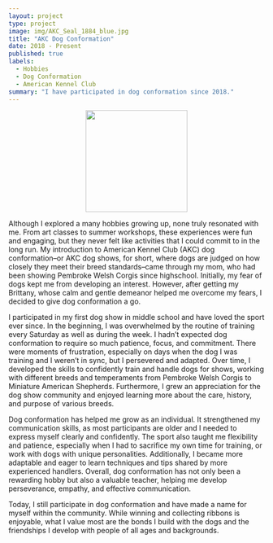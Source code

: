 ```yaml
---
layout: project
type: project
image: img/AKC_Seal_1884_blue.jpg
title: "AKC Dog Conformation"
date: 2018 - Present
published: true
labels:
  - Hobbies
  - Dog Conformation
  - American Kennel Club
summary: "I have participated in dog conformation since 2018."
---
```


<p align="center">
  <img width="200px" class="img-fluid" src="../img/show1.JPEG">
</p>

Although I explored a many hobbies growing up, none truly resonated with me. From art classes to summer workshops, these experiences were fun and engaging, but they never felt like activities that I could commit to in the long run. My introduction to American Kennel Club (AKC) dog conformation–or AKC dog shows, for short, where dogs are judged on how closely they meet their breed standards–came through my mom, who had been showing Pembroke Welsh Corgis since highschool. Initially, my fear of dogs kept me from developing an interest. However, after getting my Brittany, whose calm and gentle demeanor helped me overcome my fears, I decided to give dog conformation a go.

I participated in my first dog show in middle school and have loved the sport ever since. In the beginning, I was overwhelmed by the routine of training every Saturday as well as during the week. I hadn’t expected dog conformation to require so much patience, focus, and commitment. There were moments of frustration, especially on days when the dog I was training and I weren’t in sync, but I persevered and adapted. Over time, I developed the skills to confidently train and handle dogs for shows, working with different breeds and temperaments from Pembroke Welsh Corgis to Miniature American Shepherds. Furthermore, I grew an appreciation for the dog show community and enjoyed learning more about the care, history, and purpose of various breeds.

Dog conformation has helped me grow as an individual. It strengthened my communication skills, as most participants are older and I needed to express myself clearly and confidently. The sport also taught me flexibility and patience, especially when I had to sacrifice my own time for training, or work with dogs with unique personalities. Additionally, I became more adaptable and eager to learn techniques and tips shared by more experienced handlers. Overall, dog conformation has not only been a rewarding hobby but also a valuable teacher, helping me develop perseverance, empathy, and effective communication.

Today, I still participate in dog conformation and have made a name for myself within the community. While winning and collecting ribbons is enjoyable, what I value most are the bonds I build with the dogs and the friendships I develop with people of all ages and backgrounds.
